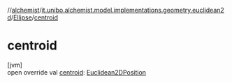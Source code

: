 //[alchemist](../../../index.md)/[it.unibo.alchemist.model.implementations.geometry.euclidean2d](../index.md)/[Ellipse](index.md)/[centroid](centroid.md)

# centroid

[jvm]\
open override val [centroid](centroid.md): [Euclidean2DPosition](../../it.unibo.alchemist.model.implementations.positions/-euclidean2-d-position/index.md)
